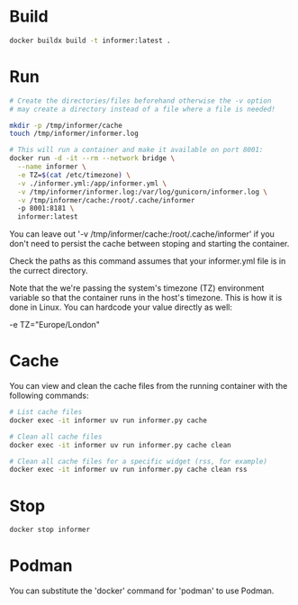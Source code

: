 # Build

```sh
docker buildx build -t informer:latest .
```

# Run

```sh
# Create the directories/files beforehand otherwise the -v option
# may create a directory instead of a file where a file is needed!

mkdir -p /tmp/informer/cache
touch /tmp/informer/informer.log

# This will run a container and make it available on port 8001:
docker run -d -it --rm --network bridge \
  --name informer \
  -e TZ=$(cat /etc/timezone) \
  -v ./informer.yml:/app/informer.yml \
  -v /tmp/informer/informer.log:/var/log/gunicorn/informer.log \
  -v /tmp/informer/cache:/root/.cache/informer
  -p 8001:8181 \
  informer:latest
```

You can leave out '-v /tmp/informer/cache:/root/.cache/informer' if
you don't need to persist the cache between stoping and starting
the container.

Check the paths as this command assumes that your informer.yml file is
in the currect directory.

Note that the we're passing the system's timezone (TZ) environment
variable so that the container runs in the host's timezone. This is how
it is done in Linux. You can hardcode your value directly as well:

-e TZ="Europe/London"

# Cache

You can view and clean the cache files from the running container
with the following commands:

```sh
# List cache files
docker exec -it informer uv run informer.py cache

# Clean all cache files
docker exec -it informer uv run informer.py cache clean

# Clean all cache files for a specific widget (rss, for example)
docker exec -it informer uv run informer.py cache clean rss
```

# Stop

```sh
docker stop informer
```

# Podman

You can substitute the 'docker' command for 'podman' to use Podman.
